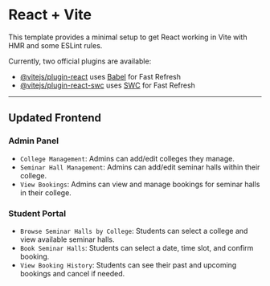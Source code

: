 # React + Vite

This template provides a minimal setup to get React working in Vite with HMR and some ESLint rules.

Currently, two official plugins are available:

- [@vitejs/plugin-react](https://github.com/vitejs/vite-plugin-react/blob/main/packages/plugin-react/README.md) uses [Babel](https://babeljs.io/) for Fast Refresh
- [@vitejs/plugin-react-swc](https://github.com/vitejs/vite-plugin-react-swc) uses [SWC](https://swc.rs/) for Fast Refresh

---

## Updated Frontend

### Admin Panel

- `College Management`: Admins can add/edit colleges they manage.
- `Seminar Hall Management`: Admins can add/edit seminar halls within their college.
- `View Bookings`: Admins can view and manage bookings for seminar halls in their college.

### Student Portal

- `Browse Seminar Halls by College`: Students can select a college and view available seminar halls.
- `Book Seminar Halls`: Students can select a date, time slot, and confirm booking.
- `View Booking History`: Students can see their past and upcoming bookings and cancel if needed.

